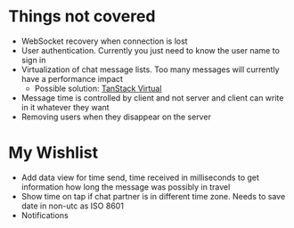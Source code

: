 # Things not covered

- WebSocket recovery when connection is lost
- User authentication. Currently you just need to know the user name to sign in
- Virtualization of chat message lists. Too many messages will currently have a performance impact
  - Possible solution: [TanStack Virtual](https://tanstack.com/virtual/latest/docs/introduction)
- Message time is controlled by client and not server and client can write in it whatever they want
- Removing users when they disappear on the server

# My Wishlist

- Add data view for time send, time received in milliseconds to get information how long the message was possibly in travel
- Show time on tap if chat partner is in different time zone. Needs to save date in non-utc as ISO 8601
- Notifications
